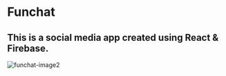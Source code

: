 # Funchat
## This is a social media app created using React & Firebase.



![funchat-image2](https://github.com/sjkadali/funchat/assets/39105848/bce6d3d6-6a8f-46f0-a707-4332d1aca5f0)


